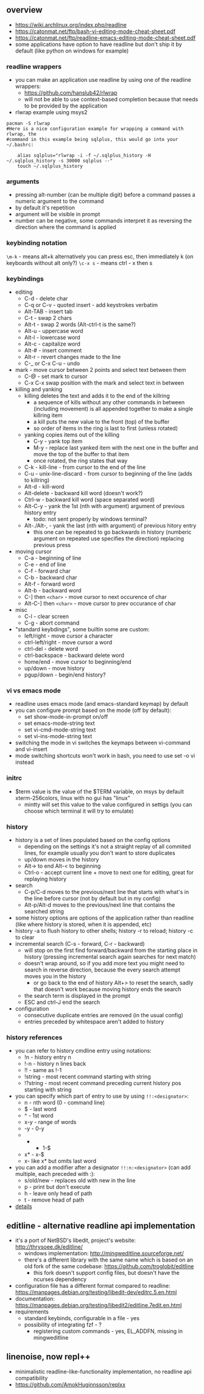 ## overview

- <https://wiki.archlinux.org/index.php/readline>
- <https://catonmat.net/ftp/bash-vi-editing-mode-cheat-sheet.pdf>
- <https://catonmat.net/ftp/readline-emacs-editing-mode-cheat-sheet.pdf>
- some applications have option to have readline but don't ship it by default (like python on windows for example)

### readline wrappers

- you can make an application use readline by using one of the readline wrappers:
    - https://github.com/hanslub42/rlwrap
    - will not be able to use context-based completion because that needs to be provided by the application
- rlwrap example using msys2
```
pacman -S rlwrap
#Here is a nice configuration example for wrapping a command with rlwrap, the
#command in this example being sqlplus, this would go into your ~/.bashrc:

    alias sqlplus="rlwrap -i -f ~/.sqlplus_history -H ~/.sqlplus_history -s 30000 sqlplus --"
    touch ~/.sqlplus_history
```


### arguments

- pressing alt-number (can be multiple digit) before a command passes a numeric argument to the command
- by default it's repetition
- argument will be visible in prompt
- number can be negative, some commands interpret it as reversing the direction where the command is applied

### keybinding notation

`\m-k` - means alt+k
alternatively you can press esc, then immediately k (on keyboards without alt only?)
`\c-x s` - means ctrl - x then s

### keybindings

* editing
    * C-d - delete char
    * C-q or C-v - quoted insert - add keystrokes verbatim
    * Alt-TAB - insert tab
    * C-t - swap 2 chars
    * Alt-t - swap 2 words (Alt-ctrl-t is the same?)
    * Alt-u - uppercase word
    * Alt-l - lowercase word
    * Alt-c - capitalize word
    * Alt-# - insert comment
    * Alt-r - revert changes made to the line
    * C-_ or C-x C-u - undo
* mark - move cursor between 2 points and select text between them
    * C-@ - set mark to cursor
    * C-x C-x swap position with the mark and select text in between
* killing and yanking
    * killing deletes the text and adds it to the end of the killring
        * a sequence of kills without any other commands in between (including movement) is all appended together to make a single killring item
        * a kill puts the new value to the front (top) of the buffer
        * so order of items in the ring is last to first (unless rotated)
    * yanking copies items out of the killing
        * C-y - yank top item
        * M-y - replace last yanked item with the next one in the buffer and move the top of the buffer to that item
        * once rotated, the ring states that way
    * C-k - kill-line - from cursor to the end of the line
    * C-u - unix-line-discard - from cursor to beginning of the line (adds to killring)
    * Alt-d - kill-word
    * Alt-delete - backward kill word (doesn't work?)
    * Ctrl-w - backward kill word (space separated word)
    * Alt-C-y - yank the 1st (nth with argument) argument of previous history entry
        * todo: not sent properly by windows terminal?
    * Alt-./Alt-, - yank the last (nth with argument) of previous hitory entry
        * this one can be repeated to go backwards in history (numberic argument on repeated use specifies the direction) replacing previous press
* moving cursor
    * C-a - beginning of line
    * C-e - end of line
    * C-f - forward char
    * C-b - backward char
    * Alt-f - forward word
    * Alt-b - backward word
    * C-] then `<char>` - move cursor to next occurence of char
    * Alt-C-] then `<char>` - move cursor to prev occurance of char
* misc
    * C-l - clear screen
    * C-g - abort command
* "standard keybdings", some builtin some are custom:
    * left/right - move cursor a character
    * ctrl-left/right - move cursor a word
    * ctrl-del - delete word
    * ctrl-backspace - backward delete word
    * home/end - move cursor to beginning/end
    * up/down - move history
    * pgup/down - begin/end history?

### vi vs emacs mode

- readline uses emacs mode (and emacs-standard keymap) by default
- you can configure prompt based on the mode (off by default):
    - set show-mode-in-prompt on/off
    - set emacs-mode-string text
    - set vi-cmd-mode-string text
    - set vi-ins-mode-string text
- switching the mode in vi switches the keymaps between vi-command and vi-insert
- mode switching shortcuts won't work in bash, you need to use set -o vi instead

### initrc

- $term value is the value of the $TERM variable, on msys by default xterm-256colors, linux with no gui has "linux"
    - mintty will set this value to the value configured in settigs (you can choose which terminal it will try to emulate)

### history

- history is a set of lines populated based on the config options
    - depending on the settings it's not a straight replay of all commited lines, for example usually you don't want to store duplicates
    - up/down moves in the history
    - Alt-> to end Alt-< to beginning
    - Ctrl-o - accept current line + move to next one for editing, great for replaying history
- search
    - C-p/C-d moves to the previous/next line that starts with what's in the line before cursor (not by default but in my config)
    - Alt-p/Alt-d moves to the previous/next line that contains the searched string
- some history options are options of the application rather than readline (like where history is stored, when it is appended, etc)
- history -a to flush history to other shells; history -r to reload; history -c to clear
- incremental search (C-s - forward, C-r - backward)
    - will stop on the first find forward/backward from the starting place in history (pressing incremental search again searches for next match)
    - doesn't wrap around, so if you add more text you might need to search in reverse direction, because the every search attempt moves you in the history
        - or go back to the end of history Alt+> to reset the search, sadly that doesn't work because moving history ends the search
    - the search term is displayed in the prompt
    - ESC and ctrl-J end the search
- configuration
    - consecutive duplicate entries are removed (in the usual config)
    - entries preceded by whitespace aren't added to history

### history references

- you can refer to history cmdline entry using notations:
    - !n - history entry n
    - !-n - history n lines back
    - !! - same as !-1
    - !string - most recent command starting with string
    - !?string - most recent command preceding current history pos starting with string
- you can specify which part of entry to use by using `!!:<designator>`:
    - n - nth word (0 - command line)
    - $ - last word
    - ^ - 1st word
    - x-y - range of words
    - -y - 0-y
    - * - 1-$
    - x* - x-$
    - x- like x* but omits last word
- you can add a modifier after a designator `!!:n:<designator>` (can add multiple, each preceded with :):
    - s/old/new - replaces old with new in the line
    - p - print but don't execute
    - h - leave only head of path
    - t - remove head of path
- [details](https://tiswww.case.edu/php/chet/readline/history.html) 

## editline - alternative readline api implementation

- it's a port of NetBSD's libedit, project's website: <http://thrysoee.dk/editline/>
    - windows implementation: <http://mingweditline.sourceforge.net/>
    - there's a different library with the same name which is based on an old fork of the same codebase: <https://github.com/troglobit/editline>
        - this fork doesn't support config files, but doesn't have the ncurses dependency
- configuration file has a different format compared to readline: <https://manpages.debian.org/testing/libedit-dev/editrc.5.en.html>
- documentation: <https://manpages.debian.org/testing/libedit2/editline.7edit.en.html>
- requirements
    - standard keybinds, configurable in a file - yes
    - possibility of integrating fzf - ?
        - registering custom commands - yes, EL_ADDFN, missing in mingweditline

## linenoise, now repl++

- minimalistic readline-like-functionality implementation, no readline api compatibility
- <https://github.com/AmokHuginnsson/replxx>
